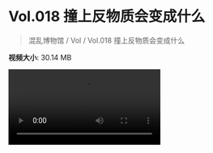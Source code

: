 # Vol.018 撞上反物质会变成什么

> 混乱博物馆 / Vol / Vol.018 撞上反物质会变成什么

**视频大小**: 30.14 MB

<div class="video"><video src="https://file.hsyhx.top/archive/混乱博物馆/Vol/018.mp4" controls preload>🤔 您的浏览器不支持 video 标签</video></div>